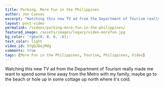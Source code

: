 ```yaml
---
title: Parking. More Fun in the Philippines
author: Jon Cuevas
excerpt: "Watching this new TV ad from the Department of Tourism really made me want to spend some time away from the Metro with my family, maybe go to the beach or hole up in some cottage up north where it's cold."
layout: post-video
permalink: /videos/parking-more-fun-in-the-philippines/
featured_image: /assets/images/legacy/video-morefun.jpg
bg_color: 'rgba(0, 0, 0, .6);'
text_color: light
video_id: 5YgQJBajMdg
comments: true
tags: [More Fun in the Philippines, Tourism, Philippines, Video]
---
```

<p class="lead">Watching this new TV ad from the Department of Tourism really made me want to spend some time away from the Metro with my family, maybe go to the beach or hole up in some cottage up north where it's cold.</p>